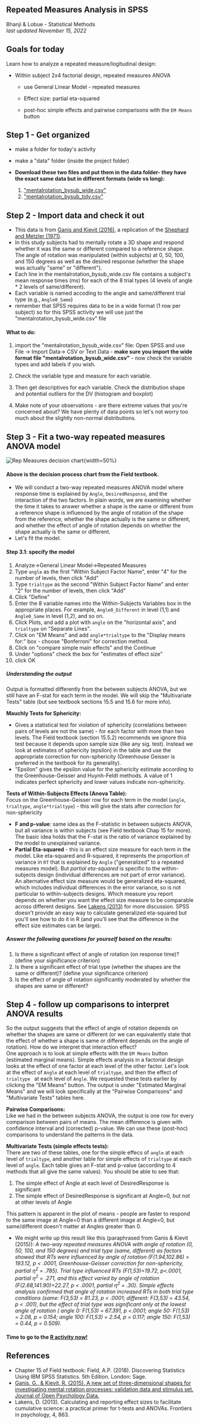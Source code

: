 ## Repeated Measures Analysis in SPSS  

Bhanji & Lobue - Statistical Methods  
*last updated November 15, 2022*  



## Goals for today  

Learn how to analyze a repeated measure/logitudinal design:  

-	Within subject 2x4 factorial design, repeated measures ANOVA  

    - use General Linear Model - repeated measures
        
    - Effect size: partial eta-squared    
    
    - post-hoc simple effects and pairwise comparisons with the `EM Means` button  
    


## Step 1 - Get organized  

- make a folder for today's activity  

- make a "data" folder (inside the project folder)  

- **Download these two files and put them in the data folder- they have the exact same data but in different formats (wide vs long):**  
    1. ["mentalrotation\_bysub_wide.csv"](../data/mentalrotation_bysub_wide.csv)  
    2. ["mentalrotation\_bysub_tidy.csv"](../data/mentalrotation_bysub_tidy.csv)   



## Step 2 - Import data and check it out  

- This data is from [Ganis and Kievit (2016)](https://doi.org/10.5334/jopd.ai), a replication of the [Shephard and Metzler (1971)](https://doi.org/10.1126/science.171.3972.701).  
- In this study subjects had to mentally rotate a 3D shape and respond whether it was the same or different compared to a reference shape. The angle of rotation was manipulated (within subjects) at 0, 50, 100, and 150 degrees as well as the desired response (whether the shape was actually "same" or "different").  
- Each line in the mentalrotation\_bysub_wide.csv file contains a subject's mean response times (ms) for each of the 8 trial types (4 levels of angle * 2 levels of same/different).  
- Each variable is named accoding to the angle and same/different trial type (e.g., `Angle0_Same`)    
- remember that SPSS requires data to be in a wide format (1 row per subject) so for this SPSS activity we will use just the "mentalrotation\_bysub\_wide.csv" file

#### What to do:
  1. import the "mentalrotation_bysub_wide.csv" file: Open SPSS and use File -\> Import Data-\> CSV or Text Data - **make sure you import the wide format file "mentalrotation\_bysub\_wide.csv"** - now check the variable types and add labels if you wish.  
    
  2. Check the variable type and measure for each variable.  
  
  3. Then get descriptives for each variable. Check the distribution shape and potential outliers for the DV (histogram and boxplot)  
  
  4. Make note of your observations - are there extreme values that you're concerned about? We have plenty of data points so let's not worry too much about the slightly non-normal distributions.    


## Step 3 - Fit a two-way repeated measures ANOVA model   
![Rep Measures decision chart](../images/rep-meas-process.png){width=50%} 


#### Above is the decision process chart from the Field textbook.  

- We will conduct a two-way repeated measures ANOVA model where response time is explained by `Angle`, `DesiredResponse`, and the interaction of the two factors. In plain words, we are examining whether the time it takes to answer whether a shape is the same or different from a reference shape is influenced by the angle of rotation of the shape from the reference, whether the shape actually is the same or different, and whether the effect of angle of rotation depends on whether the shape actually is the same or different.  
- Let's fit the model.  

#### Step 3.1: specify the model  

1. Analyze-\>General Linear Model-\>Repeated Measures      
2. Type `angle` as the first "Within Subject Factor Name", enter "4" for the number of levels, then click "Add"    
3. Type `trialtype` as the second "Within Subject Factor Name" and enter "2" for the number of levels, then click "Add"   
4. Click "Define"  
5. Enter the 8 variable names into the Within-Subjects Variables box in the appropriate places. For example, `Angle0_Different` in level (1,1) and `Angle0_Same` in level (1,2), and so on.   
6. Click Plots, and add a plot with `angle` on the "horizontal axis", and `trialtype` on "Separate Lines".  
7. Click on "EM Means" and add `angle*trialtype` to the "Display means for:" box - choose "Bonferroni" for correction method.  
8. Click on "compare simple main effects" and the Continue   
9. Under "options" check the box for "estimates of effect size"  
10. click OK  


##### Understanding the output  
Output is formatted differently from the between subjects ANOVA, but we still have an F-stat for each term in the model. We will skip the "Multivariate Tests" table (but see textbook sections 15.5 and 15.6 for more info).  

**Mauchly Tests for Sphericity:** 
- Gives a statistical test for violation of sphericity (correlations between pairs of levels are not the same) - for each factor with more than two levels. The Field textbook (section 15.5.2) recommends we ignore this test because it depends upon sample size (like any sig. test). Instead we look at estimates of sphericity (epsilon) in the table and use the appropriate correction for non-sphericity (Greenhouse Geisser is preferred in the textbook for its generality). 
- "Epsilon" gives the epsilon value for the sphericity estimate according to the Greenhouse-Geisser and Huynh-Feldt methods. A value of 1 indicates perfect sphericity and lower values indicate non-sphericity.   
  
**Tests of Within-Subjects Effects (Anova Table):**  
Focus on the Greenhouse-Geisser row for each term in the model (`angle`, `trialtype`, `angle*trialtype`) - this will give the stats after correction for non-sphericity  
  - **F and p-value**: same idea as the F-statistic in between subjects ANOVA, but all variance is within subjects (see Field textbook Chap 15 for more). The basic idea holds that the F-stat is the ratio of variance explained by the model to unexplained variance.   
  - **Partial Eta-squared** - this is an effect size measure for each term in the model. Like eta-squared and R-squared, it represents the proportion of variance in `RT` that is explained by `Angle` ("generalized" to a repeated measures model). But *partial eta-squared* is specific to the within-subjects design (individual differences are not part of error variance). An alternative effect size measure would be generalized eta-squared, which includes individual differences in the error variance, so is not particular to within-subjects designs. Which measure you report depends on whether you want the effect size measure to be comparable across different designs. See [Lakens (2013)](https://dx.doi.org/10.3389%2Ffpsyg.2013.00863) for more discussion. SPSS doesn't provide an easy way to calculate generalized eta-squared but you'll see how to do it in R (and you'll see that the difference in the effect size estimates can be large).        
  
##### Answer the following questions for yourself based on the results:  

1. Is there a significant effect of angle of rotation (on response time)? (define your significance criterion)  
2. Is there a significant effect of trial type (whether the shapes are the same or different)? (define your significance criterion)  
3. Is the effect of angle of rotation significantly moderated by whether the shapes are same or different?  
  
## Step 4 - follow up comparisons to interpret ANOVA results  

So the output suggests that the effect of angle of rotation depends on whether the shapes are same or different (or we can equivalently state that the effect of whether a shape is same or different depends on the angle of rotation). How do we interpret that interaction effect?  
One approach is to look at simple effects with the `EM Means` button (estimated marginal means). Simple effects analysis in a factorial design looks at the effect of one factor at each level of the other factor. Let's look at the effect of `Angle` at each level of `trialtype`, and then the effect of `trialtype ` at each level of `Angle`. We requested these tests earlier by clicking the "EM Means" button. The output is under "Estimated Marginal Means" and we will look specifically at the "Pairwise Comparisons" and "Multivariate Tests" tables here.  

**Pairwise Comparisons:**   
Like we had in the between subjects ANOVA, the output is one row for every comparison between pairs of means. The mean difference is given with confidence interval and (corrected) p-value. We can use these (post-hoc) comparisons to understand the patterns in the data.  

**Multivariate Tests (simple effects tests):**  
There are two of these tables, one for the simple effecs of `angle` at each level of `trialtype`, and another table for simple effects of `trialtype` at each level of `angle`. Each table gives an F-stat and p-value (according to 4 methods that all give the same values). You should be able to see that:    

1.  The simple effect of Angle at each level of DesiredResponse is significant  
2.  The simple effect of DesiredResponse is significant at Angle=0, but not at other levels of Angle  

This pattern is apparent in the plot of means - people are faster to respond to the same image at Angle=0 than a different image at Angle=0, but same/different doesn't matter at Angles greater than 0.  
- We might write up this result like this (paraphrased from Ganis & Kievit (2015)):
*A two-way repeated measures ANOVA with angle of rotation (0, 50, 100, and 150 degrees) and trial type (same, different) as factors showed that RTs were influenced by angle of rotation (F(1.94,102.86) = 193.12, p < .0001, Greenhouse-Geisser correction for non-sphericity, partial η<sup>2</sup> = .785). Trial type influenced RTs (F(1,53)=19.72, p<.0001,  partial η<sup>2</sup> = .271, and this effect varied by angle of rotation (F(2.68,141.90)=22.27, p < .0001, partial η<sup>2</sup> = .30). Simple effects analysis confirmed that angle of rotation increased RTs in both trial type conditions (same: F(3,53) = 81.23, p < .0001; different: F(3,53) = 43.54, p < .001), but the effect of trial type was significant only at the lowest angle of rotation ( angle 0: F(1,53) = 67.391, p <.0001; angle 50: F(1,53) = 2.08, p = 0.154; angle 100: F(1,53) = 2.54, p = 0.117; angle 150: F(1,53) = 0.44, p = 0.509).*  

  
#### Time to go to the [R activity now!](../r_docs/rep-meas-instructions-r.html)


## References

- Chapter 15 of Field textbook: Field, A.P. (2018). Discovering Statistics Using IBM SPSS Statistics. 5th Edition. London: Sage.    
- [Ganis, G., & Kievit, R. (2015). A new set of three-dimensional shapes for investigating mental rotation processes: validation data and stimulus set. Journal of Open Psychology Data.](https://doi.org/10.5334/jopd.ai)  
- Lakens, D. (2013). Calculating and reporting effect sizes to facilitate cumulative science: a practical primer for t-tests and ANOVAs. Frontiers in psychology, 4, 863.  

